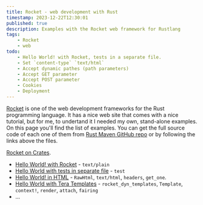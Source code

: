 ```yaml
---
title: Rocket - web development with Rust
timestamp: 2023-12-22T12:30:01
published: true
description: Examples with the Rocket web framework for Rustlang
tags:
    - Rocket
    - web
todo:
    - Hello World! with Rocket, tests in a separate file.
    - Set `content-type` `text/html`
    - Accept dynamic pathes (path parameters)
    - Accept GET parameter
    - Accept POST parameter
    - Cookies
    - Deployment
---
```


[Rocket](https://rocket.rs/) is one of the web development frameworks for the Rust programming language. It has a nice web site that comes with a nice
tutorial, but for me, to undertand it I needed my own, stand-alone examples. On this page you'll find the list of examples. You can get the full source
code of each one of them from [Rust Maven GitHub repo](https://github.com/szabgab/rust.code-maven.com/) or by following the links above the files.

[Rocket on Crates](https://crates.io/crates/rocket).


* [Hello World! with Rocket](/rocket-hello-world) - `text/plain`
* [Hello World with tests in separate file](/rocket-hello-world-separating-tests) - `test`
* [Hello World! in HTML](/rocket-hello-world-html) - `RawHtml`, `text/html`, `headers`, `get_one`.
* [Hello World with Tera Templates](/rocket-hello-world-tera-template) - `rocket_dyn_templates`, `Template`, `context!`, `render`, `attach`, `fairing`
* ...
